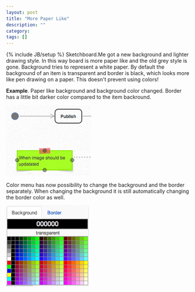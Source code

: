 ```yaml
---
layout: post
title: "More Paper Like"
description: ""
category: 
tags: []
---
```

{% include JB/setup %}
Sketchboard.Me got a new background and lighter drawing style. In this way board is more paper like and the old grey style is gone. Background tries to represent a white paper. By default the background of an item is transparent and border is black, which looks more like pen drawing on a paper. This doesn't prevent using colors!


**Example**. Paper like background and background color changed. Border has a little bit darker color compared to the item backround. 

![Changing Background Color](/images/background-border.png)

Color menu has now possibility to change the background and the border separately. When changing the background it is still automatically changing the border color as well.

![Color Menu](/images/color-menu.png)

